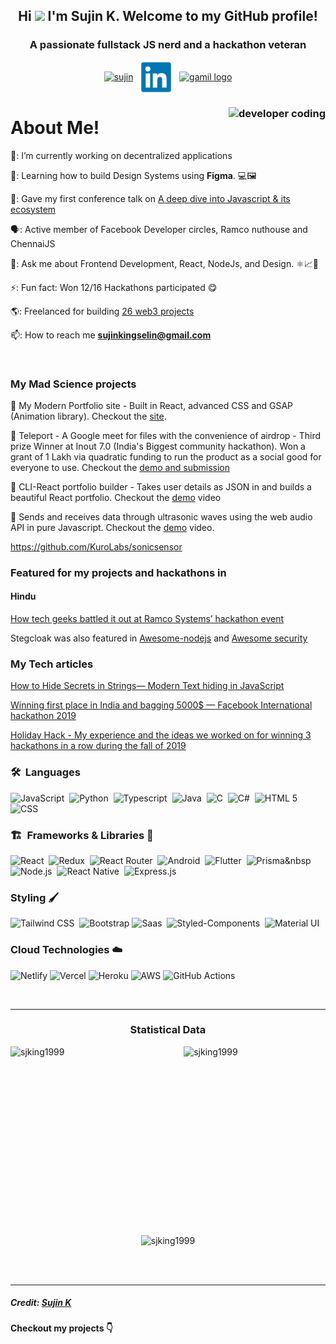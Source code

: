 <h2 align="center" >Hi <img src="https://github.com/abdoachhoubi/abdoachhoubi/blob/main/gifs/Hi.gif" width="30">  I'm Sujin K. Welcome to my GitHub profile! </h2>
<h3 align="center">A passionate fullstack JS nerd and a hackathon veteran</h3>

<p align="center">
<a href="https://sujin.surge.sh" target="blank"><img align="center" src="https://mir-s3-cdn-cf.behance.net/projects/404/aa8a2b94014737.Y3JvcCwzMzY2LDI2MzMsMCww.png" alt="sujin" height="50" width="50" /></a>&nbsp;&nbsp;
<a  href="https://www.linkedin.com/in/sujink/" target="blank"><img align="center" src="https://raw.githubusercontent.com/devicons/devicon/master/icons/linkedin/linkedin-original.svg" alt="https://www.linkedin.com/in/mohan-sundar-9881a7180/" height="50" width="50" /></a>&nbsp;&nbsp;
<a href="mailto:lksujins@gmail.com" target="blank"><img align="center" src="https://user-images.githubusercontent.com/36290185/215365227-e7534df4-efc1-4edc-8deb-4c463e1a8431.png" alt="gamil logo" height="40" width="50" /></a>
</p>



<h3 align="center">
<p><img align="right" src="https://github.com/Adam-pw/Adam-pw/blob/main/animation_500_kxa883sd.gif" alt="developer coding" /></p>




<h1>About Me!</h1>

🔭: I’m currently working on decentralized applications

🌱: Learning how to build Design Systems using **Figma**. 💻🖼️

🎤: Gave my first conference talk on [A deep dive into Javascript & its ecosystem](https://www.meetup.com/thenuthouse/events/251879530/)

🗣️: Active member of Facebook Developer circles, Ramco nuthouse and ChennaiJS 

💬: Ask me about Frontend Development, React, NodeJs, and Design. ⚛️📈🎨

⚡: Fun fact: Won 12/16 Hackathons participated 😋

🌎: Freelanced for building [26 web3 projects](https://drive.google.com/file/d/1jVdlpi5JbVj1UkzILpiXs1TXz2bGxkdy/view)

📫: How to reach me **sujinkingselin@gmail.com**

<br>

### My Mad Science projects

🚀 My Modern Portfolio site - Built in React, advanced CSS and GSAP (Animation library). Checkout the [site](https://sujin.vercel.app/).

🚀 Teleport - A Google meet for files with the convenience of airdrop - Third prize Winner at Inout 7.0 (India's Biggest community hackathon). Won a grant of 1 Lakh via quadratic funding to run the product as a social good for everyone to use. Checkout the [demo and submission](https://devfolio.co/projects/teleport)

🚀 CLI-React portfolio builder - Takes user details as JSON in and builds a beautiful React portfolio. Checkout the [demo](https://res.cloudinary.com/dqmbs2chk/video/upload/v1599990241/reactfolio_fsehwp.mp4) video

🚀 Sends and receives data through  ultrasonic waves using the web audio API in pure Javascript. Checkout the [demo](https://res.cloudinary.com/dqmbs2chk/video/upload/v1598886336/demo_obb9eg.mp4) video.

https://github.com/KuroLabs/sonicsensor


### Featured for my projects and hackathons in


#### Hindu 

[How tech geeks battled it out at Ramco Systems’ hackathon event
](https://www.thehindu.com/sci-tech/technology/thinking-in-java/article30494245.ece)

Stegcloak was also featured in [Awesome-nodejs](https://github.com/sindresorhus/awesome-nodejs) and [Awesome security](https://github.com/sbilly/awesome-security)






### My Tech articles
<!-- BLOG-POST-LIST:START -->
[How to Hide Secrets in Strings— Modern Text hiding in JavaScript
](https://blog.bitsrc.io/how-to-hide-secrets-in-strings-modern-text-hiding-in-javascript-613a9faa5787?source=---------2------------------)

[Winning first place in India and bagging 5000$ — Facebook International hackathon 2019
](https://medium.com/@sjking1999/the-holiday-hack-d10cbc5a4fbd)

[Holiday Hack - My experience and the ideas we worked on for winning 3 hackathons in a row during the fall of 2019](https://medium.com/@sjking1999/winning-first-place-in-india-facebook-developers-circle-community-challenge-2019-49a7052aa7df)
<!-- BLOG-POST-LIST:END -->


### 🛠 &nbsp;Languages

![JavaScript](https://img.shields.io/badge/JavaScript-F7DF1E?style=for-the-badge&logo=JavaScript&logoColor=white)&nbsp;
![Python](https://img.shields.io/badge/Python-3776AB?style=for-the-badge&logo=python&logoColor=white)&nbsp;
![Typescript](https://img.shields.io/badge/TypeScript-007ACC?style=for-the-badge&logo=typescript&logoColor=white)&nbsp;
![Java](https://img.shields.io/badge/Java-ED8B00?style=for-the-badge&logo=openjdk&logoColor=white)&nbsp;
![C](https://img.shields.io/badge/C-00599C?style=for-the-badge&logo=c&logoColor=white)&nbsp;
![C#](https://img.shields.io/badge/C%23-239120?style=for-the-badge&logo=c-sharp&logoColor=white)&nbsp;
![HTML 5](https://img.shields.io/badge/HTML5-E34F26?style=for-the-badge&logo=html5&logoColor=white)&nbsp;
![CSS](https://img.shields.io/badge/CSS3-1572B6?style=for-the-badge&logo=css3&logoColor=white)&nbsp;

<p align="left" width="200">

### 🏗️ &nbsp;Frameworks & Libraries 📖


![React](https://img.shields.io/badge/React-20232A?style=for-the-badge&logo=react&logoColor=61DAFB)&nbsp;
![Redux](https://img.shields.io/badge/Redux-593D88?style=for-the-badge&logo=redux&logoColor=white)&nbsp;
![React Router](https://img.shields.io/badge/React_Router-CA4245?style=for-the-badge&logo=react-router&logoColor=white)&nbsp;
![Android](https://img.shields.io/badge/Android-006400?style=for-the-badge&logo=android&logoColor=white)&nbsp;
![Flutter](https://img.shields.io/badge/Flutter-01BDEE?style=for-the-badge&logo=flutter&logoColor=white)&nbsp;
![Prisma](https://img.shields.io/badge/Prisma-3982CE?style=for-the-badge&logo=Prisma&logoColor=white)&nbsp
![Node.js](https://img.shields.io/badge/Node.js-43853D?style=for-the-badge&logo=node.js&logoColor=white)&nbsp;
![React Native](https://img.shields.io/badge/React_Native-FF0000?style=for-the-badge&logo=react&logoColor=white)&nbsp;
![Express.js](https://img.shields.io/badge/Express.js-404D59?style=for-the-badge)&nbsp;


### Styling 🖌️

![Tailwind CSS](https://img.shields.io/badge/Tailwind_CSS-38B2AC?style=for-the-badge&logo=tailwind-css&logoColor=white)&nbsp;
![Bootstrap](https://img.shields.io/badge/Bootstrap-563D7C?style=for-the-badge&logo=bootstrap&logoColor=white)
![Saas](https://img.shields.io/badge/Sass-CC6699?style=for-the-badge&logo=sass&logoColor=white)&nbsp;
![Styled-Components](https://img.shields.io/badge/styled--components-DB7093?style=for-the-badge&logo=styled-components&logoColor=white)&nbsp;
![Material UI](https://img.shields.io/badge/Material--UI-0081CB?style=for-the-badge&logo=material-ui&logoColor=white)&nbsp;


### Cloud Technologies ☁️

![Netlify](https://img.shields.io/badge/Netlify-00C7B7?style=for-the-badge&logo=netlify&logoColor=white)
![Vercel](https://img.shields.io/badge/Vercel-000000?style=for-the-badge&logo=vercel&logoColor=white)
![Heroku](https://img.shields.io/badge/Heroku-430098?style=for-the-badge&logo=heroku&logoColor=white)
![AWS](https://img.shields.io/badge/Amazon_AWS-FF9900?style=for-the-badge&logo=amazonaws&logoColor=white)
![GitHub Actions](https://img.shields.io/badge/GitHub_Actions-2088FF?style=for-the-badge&logo=github-actions&logoColor=white)

<br>

---

<h3 align="center">Statistical Data</h3>
<p align="left">
<p align="left"><img align="left" width="45%" height="300" src="https://github-readme-streak-stats.herokuapp.com/?user=sjking1999&theme=dark&background=0d1117&date_format=M%20j%5B%2C%20Y%5D" alt="sjking1999" /></p>
<p align="left">&nbsp;<img align="right" width="45%" height="300" src="https://github-readme-stats.vercel.app/api?username=sjking1999&show_icons=true&locale=en&bg_color=0d1117&text_color=ffffff&repo=convoychat"
    alt="sjking1999" /></p>
</p>

<br>

<p align="center">
<p align="center"><img align="center" width="50%" height="300"
    src="https://github-readme-stats.vercel.app/api/top-langs?username=sjking1999&show_icons=true&locale=en&bg_color=0d1117&text_color=ffffff&layout=compact"
    alt="sjking1999"
    bg_color=#808080/></p>

</p>

<br>

<br>

---

</p>

##### Credit: [Sujin K](https://github.com/sjking1999)

#### Checkout my projects 👇
